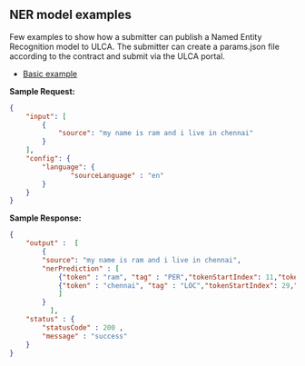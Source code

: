 ## NER model examples
Few examples to show how a submitter can publish a Named Entity Recognition model to ULCA. The submitter can create a params.json file according to the contract and submit via the ULCA portal.

* [Basic example](./basic)

**Sample Request:**
```json
{
    "input": [
        {
            "source": "my name is ram and i live in chennai"
        }
    ],
    "config": {
        "language": {
               "sourceLanguage" : "en"
        }
    }
}
```

**Sample Response:**
```json
{
    "output" :  [
        {        
        "source": "my name is ram and i live in chennai",       
        "nerPrediction" : [
            {"token" : "ram", "tag" : "PER","tokenStartIndex": 11,"tokenEndIndex": 13 },
            {"token" : "chennai", "tag" : "LOC","tokenStartIndex": 29,"tokenEndIndex": 35 } 
            ]    
        }
          ],           
    "status" : {  
        "statusCode" : 200 ,
        "message" : "success"     
    }
}

```
